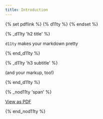 ```yaml
---
title: Introduction
---
```


<!-- print this page to pdf -->
{% set pdflink %}
    {% d11ty %}
{% endset %}

{% _d11ty 'h2 title' %}

`d11ty` makes your markdown pretty

{% end_d11ty %}

{% _d11ty 'h3 subtitle' %}

(and your markup, too!)

{% end_d11ty %}

{% _nod11ty 'span' %}

<a href="{{ pdflink }}" target="_blank">View as PDF</a>

{% end_nod11ty %}